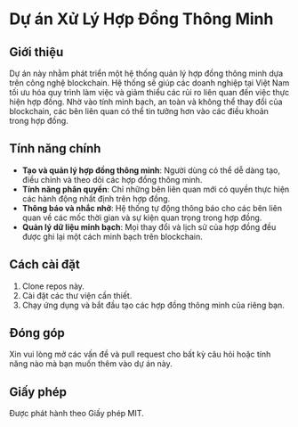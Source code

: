 # Dự án Xử Lý Hợp Đồng Thông Minh

## Giới thiệu
Dự án này nhằm phát triển một hệ thống quản lý hợp đồng thông minh dựa trên công nghệ blockchain. Hệ thống sẽ giúp các doanh nghiệp tại Việt Nam tối ưu hóa quy trình làm việc và giảm thiểu các rủi ro liên quan đến việc thực hiện hợp đồng. Nhờ vào tính minh bạch, an toàn và không thể thay đổi của blockchain, các bên liên quan có thể tin tưởng hơn vào các điều khoản trong hợp đồng.

## Tính năng chính
- **Tạo và quản lý hợp đồng thông minh**: Người dùng có thể dễ dàng tạo, điều chỉnh và theo dõi các hợp đồng thông minh.
- **Tính năng phân quyền**: Chỉ những bên liên quan mới có quyền thực hiện các hành động nhất định trên hợp đồng.
- **Thông báo và nhắc nhở**: Hệ thống tự động thông báo cho các bên liên quan về các mốc thời gian và sự kiện quan trọng trong hợp đồng.
- **Quản lý dữ liệu minh bạch**: Mọi thay đổi và lịch sử của hợp đồng đều được ghi lại một cách minh bạch trên blockchain.

## Cách cài đặt
1. Clone repos này.
2. Cài đặt các thư viện cần thiết.
3. Chạy ứng dụng và bắt đầu tạo các hợp đồng thông minh của riêng bạn.

## Đóng góp
Xin vui lòng mở các vấn đề và pull request cho bất kỳ câu hỏi hoặc tính năng nào mà bạn muốn thêm vào dự án này.

## Giấy phép
Được phát hành theo Giấy phép MIT.
